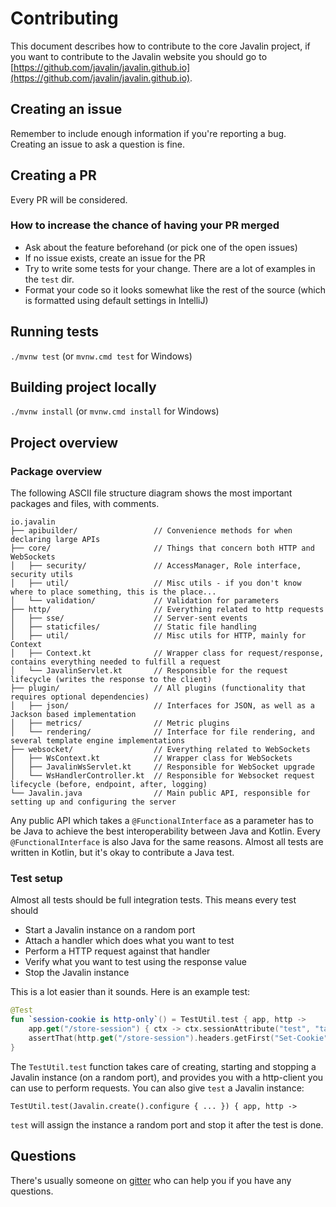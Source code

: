 # Contributing

This document describes how to contribute to the core Javalin project, if you want to contribute to the Javalin website you should go to [https://github.com/javalin/javalin.github.io](https://github.com/javalin/javalin.github.io).

## Creating an issue
Remember to include enough information if you're reporting a bug.  
Creating an issue to ask a question is fine.

## Creating a PR
Every PR will be considered.

### How to increase the chance of having your PR merged

* Ask about the feature beforehand (or pick one of the open issues)
* If no issue exists, create an issue for the PR
* Try to write some tests for your change. There are a lot of examples in the `test` dir.
* Format your code so it looks somewhat like the rest of the source 
  (which is formatted using default settings in IntelliJ)

## Running tests

`./mvnw test` (or `mvnw.cmd test` for Windows)

## Building project locally

`./mvnw install` (or `mvnw.cmd install` for Windows)

## Project overview

### Package overview

The following ASCII file structure diagram shows the most important packages and files, with comments.

```
io.javalin
├── apibuilder/                 // Convenience methods for when declaring large APIs
├── core/                       // Things that concern both HTTP and WebSockets
│   ├── security/               // AccessManager, Role interface, security utils
│   ├── util/                   // Misc utils - if you don't know where to place something, this is the place...
│   └── validation/             // Validation for parameters
├── http/                       // Everything related to http requests
│   ├── sse/                    // Server-sent events
│   ├── staticfiles/            // Static file handling
│   ├── util/                   // Misc utils for HTTP, mainly for Context
│   ├── Context.kt              // Wrapper class for request/response, contains everything needed to fulfill a request
│   └── JavalinServlet.kt       // Responsible for the request lifecycle (writes the response to the client)
├── plugin/                     // All plugins (functionality that requires optional dependencies)
│   ├── json/                   // Interfaces for JSON, as well as a Jackson based implementation
│   ├── metrics/                // Metric plugins
│   └── rendering/              // Interface for file rendering, and several template engine implementations
├── websocket/                  // Everything related to WebSockets
│   ├── WsContext.kt            // Wrapper class for WebSockets
│   ├── JavalinWsServlet.kt     // Responsible for WebSocket upgrade
│   └── WsHandlerController.kt  // Responsible for Websocket request lifecycle (before, endpoint, after, logging)
└── Javalin.java                // Main public API, responsible for setting up and configuring the server
```

Any public API which takes a `@FunctionalInterface` as a parameter has to be Java 
to achieve the best interoperability between Java and Kotlin. 
Every `@FunctionalInterface` is also Java for the same reasons. 
Almost all tests are written in Kotlin, but it's okay to contribute a Java test.

### Test setup

Almost all tests should be full integration tests. This means every test should

* Start a Javalin instance on a random port
* Attach a handler which does what you want to test
* Perform a HTTP request against that handler
* Verify what you want to test using the response value
* Stop the Javalin instance

This is a lot easier than it sounds. Here is an example test:

```kotlin
@Test
fun `session-cookie is http-only`() = TestUtil.test { app, http ->
    app.get("/store-session") { ctx -> ctx.sessionAttribute("test", "tast") }
    assertThat(http.get("/store-session").headers.getFirst("Set-Cookie").contains("HttpOnly"), `is`(true))
}
```

The `TestUtil.test` function takes care of creating, starting and stopping a Javalin instance (on a random port), 
and provides you with a http-client you can use to perform requests.
You can also give `test` a Javalin instance:

```
TestUtil.test(Javalin.create().configure { ... }) { app, http ->
```

`test` will assign the instance a random port and stop it after the test is done.

## Questions

There's usually someone on [gitter](https://gitter.im/javalin-io/general) who can help you if you have any questions.
